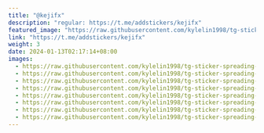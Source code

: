 ```yaml
---
title: "@kejifx"
description: "regular: https://t.me/addstickers/kejifx"
featured_image: "https://raw.githubusercontent.com/kylelin1998/tg-sticker-spreading-worldwide-images/main/img/976ccee7-743e-4b54-9cef-6367edb2b96a.jpg"
link: "https://t.me/addstickers/kejifx"
weight: 3
date: 2024-01-13T02:17:14+08:00
images:
  - https://raw.githubusercontent.com/kylelin1998/tg-sticker-spreading-worldwide-images/main/img/976ccee7-743e-4b54-9cef-6367edb2b96a.jpg
  - https://raw.githubusercontent.com/kylelin1998/tg-sticker-spreading-worldwide-images/main/img/5a62079e-b28e-4567-bcec-b82738f661a2.jpg
  - https://raw.githubusercontent.com/kylelin1998/tg-sticker-spreading-worldwide-images/main/img/df3337b5-a55b-4042-b42d-df00cf5d5e71.jpg
  - https://raw.githubusercontent.com/kylelin1998/tg-sticker-spreading-worldwide-images/main/img/f27c0220-61c6-4e37-8dd1-b6004fa204a7.jpg
  - https://raw.githubusercontent.com/kylelin1998/tg-sticker-spreading-worldwide-images/main/img/03df02c3-e41d-4be2-aba7-bf370be40e88.jpg
  - https://raw.githubusercontent.com/kylelin1998/tg-sticker-spreading-worldwide-images/main/img/dbc4614d-d57c-4928-b115-e170355b7227.jpg
  - https://raw.githubusercontent.com/kylelin1998/tg-sticker-spreading-worldwide-images/main/img/e5a91597-0a28-4bc0-ae91-62e055b5f965.jpg
  - https://raw.githubusercontent.com/kylelin1998/tg-sticker-spreading-worldwide-images/main/img/21a07e5e-e3f7-405d-888a-5bd03fe356c4.jpg
---
```


